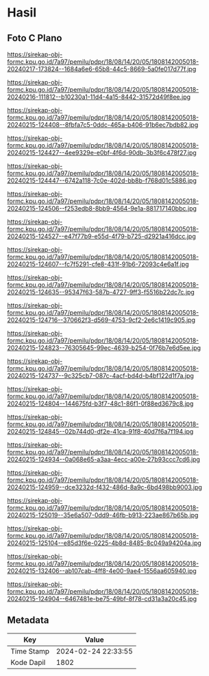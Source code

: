 # Hasil

## Foto C Plano

https://sirekap-obj-formc.kpu.go.id/7a97/pemilu/pdpr/18/08/14/20/05/1808142005018-20240217-173824--1684a6e6-65b8-44c5-8669-5a0fe017d77f.jpg

https://sirekap-obj-formc.kpu.go.id/7a97/pemilu/pdpr/18/08/14/20/05/1808142005018-20240216-111812--b10230a1-11d4-4a15-8442-31572d49f8ee.jpg

https://sirekap-obj-formc.kpu.go.id/7a97/pemilu/pdpr/18/08/14/20/05/1808142005018-20240215-124408--8fbfa7c5-0ddc-465a-b406-91b6ec7bdb82.jpg

https://sirekap-obj-formc.kpu.go.id/7a97/pemilu/pdpr/18/08/14/20/05/1808142005018-20240215-124427--4ee9329e-e0bf-4f6d-90db-3b3f6c478f27.jpg

https://sirekap-obj-formc.kpu.go.id/7a97/pemilu/pdpr/18/08/14/20/05/1808142005018-20240215-124447--6742a118-7c0e-402d-bb8b-f768d01c5886.jpg

https://sirekap-obj-formc.kpu.go.id/7a97/pemilu/pdpr/18/08/14/20/05/1808142005018-20240215-124506--f253edb8-8bb9-4564-9e1a-881717140bbc.jpg

https://sirekap-obj-formc.kpu.go.id/7a97/pemilu/pdpr/18/08/14/20/05/1808142005018-20240215-124527--e47f77b9-e55d-4f79-b725-d2921a416dcc.jpg

https://sirekap-obj-formc.kpu.go.id/7a97/pemilu/pdpr/18/08/14/20/05/1808142005018-20240215-124607--fc7f5291-cfe8-431f-91b6-72093c4e6a1f.jpg

https://sirekap-obj-formc.kpu.go.id/7a97/pemilu/pdpr/18/08/14/20/05/1808142005018-20240215-124635--95347f63-587b-4727-9ff3-f5516b22dc7c.jpg

https://sirekap-obj-formc.kpu.go.id/7a97/pemilu/pdpr/18/08/14/20/05/1808142005018-20240215-124716--370662f3-d569-4753-9cf2-2e6c1419c905.jpg

https://sirekap-obj-formc.kpu.go.id/7a97/pemilu/pdpr/18/08/14/20/05/1808142005018-20240215-124823--76305645-99ec-4639-b254-0f76b7e6d5ee.jpg

https://sirekap-obj-formc.kpu.go.id/7a97/pemilu/pdpr/18/08/14/20/05/1808142005018-20240215-124737--9c325cb7-087c-4acf-bd4d-b4bf122d1f7a.jpg

https://sirekap-obj-formc.kpu.go.id/7a97/pemilu/pdpr/18/08/14/20/05/1808142005018-20240215-124804--144675fd-b3f7-48c1-86f1-0f88ed3679c8.jpg

https://sirekap-obj-formc.kpu.go.id/7a97/pemilu/pdpr/18/08/14/20/05/1808142005018-20240215-124845--02b744d0-df2e-41ca-91f8-40d7f6a7f194.jpg

https://sirekap-obj-formc.kpu.go.id/7a97/pemilu/pdpr/18/08/14/20/05/1808142005018-20240215-124934--0a068e65-a3aa-4ecc-a00e-27b93ccc7cd6.jpg

https://sirekap-obj-formc.kpu.go.id/7a97/pemilu/pdpr/18/08/14/20/05/1808142005018-20240215-124959--dce3232d-f432-486d-8a9c-6bd498bb9003.jpg

https://sirekap-obj-formc.kpu.go.id/7a97/pemilu/pdpr/18/08/14/20/05/1808142005018-20240215-125019--35e6a507-0dd9-46fb-b913-223ae867b65b.jpg

https://sirekap-obj-formc.kpu.go.id/7a97/pemilu/pdpr/18/08/14/20/05/1808142005018-20240215-125104--e85d3f6e-0225-4b8d-8485-8c049a94204a.jpg

https://sirekap-obj-formc.kpu.go.id/7a97/pemilu/pdpr/18/08/14/20/05/1808142005018-20240215-132406--ab107cab-4ff8-4e00-9ae4-1556aa605940.jpg

https://sirekap-obj-formc.kpu.go.id/7a97/pemilu/pdpr/18/08/14/20/05/1808142005018-20240215-124904--6467481e-be75-49bf-8f78-cd31a3a20c45.jpg


## Metadata

| Key        | Value               |
| ---------- | ------------------- |
| Time Stamp | 2024-02-24 22:33:55 |
| Kode Dapil | 1802                |



